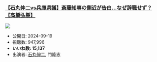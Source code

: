 ### [【石丸伸二vs兵庫県議】斎藤知事の側近が告白…なぜ辞職せず？【高橋弘樹】](https://www.youtube.com/watch?v=V2AJCMmVW2I)
[![](https://img.youtube.com/vi/V2AJCMmVW2I/sddefault.jpg)](https://www.youtube.com/watch?v=V2AJCMmVW2I)
-   公開日: 2024-09-19
-   視聴数: 947,996
-   **いいね数: 15,137**
-   出演者: [石丸伸二](/rehacq_fan/people/石丸伸二 "wikilink"), 門隆志
